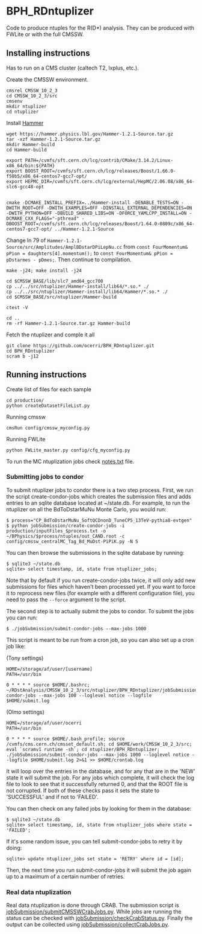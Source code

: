 # BPH_RDntuplizer

Code to produce ntuples for the R(D*) analysis. They can be produced with FWLite or with the full CMSSW.

## Installing instructions
Has to run on a CMS cluster (caltech T2, lxplus, etc.).

Create the CMSSW environment.
```
cmsrel CMSSW_10_2_3
cd CMSSW_10_2_3/src
cmsenv
mkdir ntuplizer
cd ntuplizer
```

Install [Hammer](https://gitlab.com/mpapucci/Hammer/-/tree/master)
```
wget https://hammer.physics.lbl.gov/Hammer-1.2.1-Source.tar.gz
tar -xzf Hammer-1.2.1-Source.tar.gz
mkdir Hammer-build
cd Hammer-build

export PATH=/cvmfs/sft.cern.ch/lcg/contrib/CMake/3.14.2/Linux-x86_64/bin:${PATH}
export BOOST_ROOT=/cvmfs/sft.cern.ch/lcg/releases/Boost/1.66.0-f50b5/x86_64-centos7-gcc7-opt/
export HEPMC_DIR=/cvmfs/sft.cern.ch/lcg/external/HepMC/2.06.08/x86_64-slc6-gcc48-opt


cmake -DCMAKE_INSTALL_PREFIX=../Hammer-install -DENABLE_TESTS=ON -DWITH_ROOT=OFF -DWITH_EXAMPLES=OFF -DINSTALL_EXTERNAL_DEPENDENCIES=ON -DWITH_PYTHON=OFF -DBUILD_SHARED_LIBS=ON -DFORCE_YAMLCPP_INSTALL=ON -DCMAKE_CXX_FLAGS="-pthread" -DBOOST_ROOT=/cvmfs/sft.cern.ch/lcg/releases/Boost/1.64.0-0809c/x86_64-centos7-gcc7-opt/ ../Hammer-1.2.1-Source
```
Change ln 79 of `Hammer-1.2.1-Source/src/Amplitudes/AmplBDstarDPiLepNu.cc` from `const FourMomentum& pPion = daughters[4].momentum();` to `const FourMomentum& pPion = pDstarmes - pDmes;`. Then continue to compilation.
```
make -j24; make install -j24

cd $CMSSW_BASE/lib/slc7_amd64_gcc700
cp ../../src/ntuplizer/Hammer-install/lib64/*.so.* ./
cp ../../src/ntuplizer/Hammer-install/lib64/Hammer/*.so.* ./
cd $CMSSW_BASE/src/ntuplizer/Hammer-build

ctest -V

cd ..
rm -rf Hammer-1.2.1-Source.tar.gz Hammer-build
```


Fetch the ntuplizer and comple it all
```
git clone https://github.com/ocerri/BPH_RDntuplizer.git
cd BPH_RDntuplizer
scram b -j12
```

## Running instructions

Create list of files for each sample

```
cd production/
python createDatasetFileList.py
```


Running cmssw
```
cmsRun config/cmssw_myconfig.py
```

Running FWLite
```
python FWLite_master.py config/cfg_myconfig.py
```

To run the MC ntuplization jobs check [notes.txt](jobSubmission/notes.txt) file.

### Submitting jobs to condor

To submit ntuplizer jobs to condor there is a two step process. First, we run
the script create-condor-jobs which creates the submission files and adds
entries to an sqlite database located at ~/state.db. For example, to run the
ntuplizer on all the BdToDstarMuNu Monte Carlo, you would run:

```console
$ process="CP_BdToDstarMuNu_SoftQCDnonD_TuneCP5_13TeV-pythia8-evtgen"
$ python jobSubmission/create-condor-jobs -i production/inputFiles_$process.txt -o ~/BPhysics/$process/ntuples/out_CAND.root -c config/cmssw_centralMC_Tag_Bd_MuDst-PiPiK.py -N 5
```

You can then browse the submissions in the sqlite database by running:

```console
$ sqlite3 ~/state.db
sqlite> select timestamp, id, state from ntuplizer_jobs;
```

Note that by default if you run create-condor-jobs twice, it will only add new
submissions for files which haven't been processed yet. If you want to force it
to reprocess new files (for example with a different configuration file), you
need to pass the `--force` argument to the script.

The second step is to actually submit the jobs to condor. To submit the jobs you can run:

```console
$ ./jobSubmission/submit-condor-jobs --max-jobs 1000
```

This script is meant to be run from a cron job, so you can also set up a cron job like:

(Tony settings)
```
HOME=/storage/af/user/[username]
PATH=/usr/bin

0 * * * * source $HOME/.bashrc; ~/RDstAnalysis/CMSSW_10_2_3/src/ntuplizer/BPH_RDntuplizer/jobSubmission/submit-condor-jobs --max-jobs 100 --loglevel notice --logfile $HOME/submit.log
```

(Olmo settings)
```
HOME=/storage/af/user/ocerri
PATH=/usr/bin

0 * * * * source $HOME/.bash_profile; source /cvmfs/cms.cern.ch/cmsset_default.sh; cd $HOME/work/CMSSW_10_2_3/src; eval `scramv1 runtime -sh`; cd ntuplizer/BPH_RDntuplizer; ./jobSubmission/submit-condor-jobs --max-jobs 1000 --loglevel notice --logfile $HOME/submit.log 2>&1 >> $HOME/crontab.log
```

It will loop over the entries in the database, and for any that are in the
'NEW' state it will submit the job. For any jobs which complete, it will check
the log file to look to see that it successfully returned 0, and that the ROOT
file is not corrupted. If both of these checks pass it sets the state to
'SUCCESSFUL' and if not to 'FAILED'.

You can then check on any failed jobs by looking for them in the database:

```console
$ sqlite3 ~/state.db
sqlite> select timestamp, id, state from ntuplizer_jobs where state = 'FAILED';
```

If it's some random issue, you can tell submit-condor-jobs to retry it by doing:

```console
sqlite> update ntuplizer_jobs set state = 'RETRY' where id = [id];
```

Then, the next time you run submit-condor-jobs it will submit the job again up
to a maximum of a certain number of retries.

### Real data ntuplization

Real data ntuplization is done through CRAB. The submission script is [jobSubmission/submitCMSSWCrabJobs.py](jobSubmission/submitCMSSWCrabJobs.py).
While jobs are running the status can be checked with [jobSubmission/checkCrabStatus.py](jobSubmission/checkCrabStatus.py).
Finally the output can be collected using [jobSubmission/collectCrabJobs.py](jobSubmission/collectCrabJobs.py).
